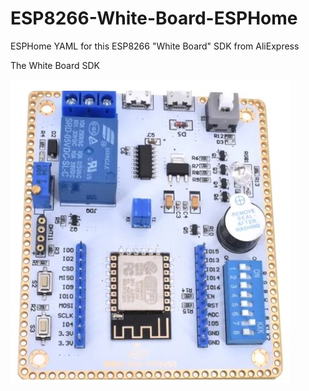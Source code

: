 # ESP8266-White-Board-ESPHome
ESPHome  YAML for this ESP8266 "White Board" SDK from AliExpress

The White Board SDK

![White Board](images/esp8266_white_board_sdk.jpg)

